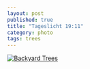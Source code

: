 ```yaml
---
layout: post
published: true
title: "Tageslicht 19:11"
category: photo
tags: trees
---
```


[![Backyard Trees](http://37.media.tumblr.com/bcd35f119e8da03671ccfcd23c624494/tumblr_n9pfs8HLki1rive1ro1_500.jpg)](http://dr3wh0.tumblr.com/post/93632964534/tageslicht-19-11 "View on Tumblr")